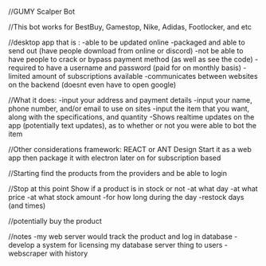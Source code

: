 //GUMY Scalper Bot

//This bot works for BestBuy, Gamestop, Nike, Adidas, Footlocker, and etc

//desktop app that is :
-able to be updated online
-packaged and able to send out (have people download from online or discord)
-not be able to have people to crack or bypass payment method (as well as see the code)
-required to have a username and password (paid for on monthly basis)
-limited amount of subscriptions available
-communicates between websites on the backend (doesnt even have to open google) 

//What it does:
-input your address and payment details
-input your name, phone number, and/or email to use on sites
-input the item that you want, along with the specifications, and quantity
-Shows realtime updates on the app (potentially text updates), as to whether or not
you were able to bot the item

//Other considerations
framework: REACT or ANT Design
Start it as a web app then package it with electron later on for subscription based


//Starting
find the products from the providers and be able to login

//Stop at this point
Show if a product is in stock or not
-at what day
-at what price
-at what stock amount
-for how long during the day
-restock days (and times)

//potentially buy the product

//notes
-my web server would track the product and log in database
-develop a system for licensing my database server thing to users
-webscraper with history